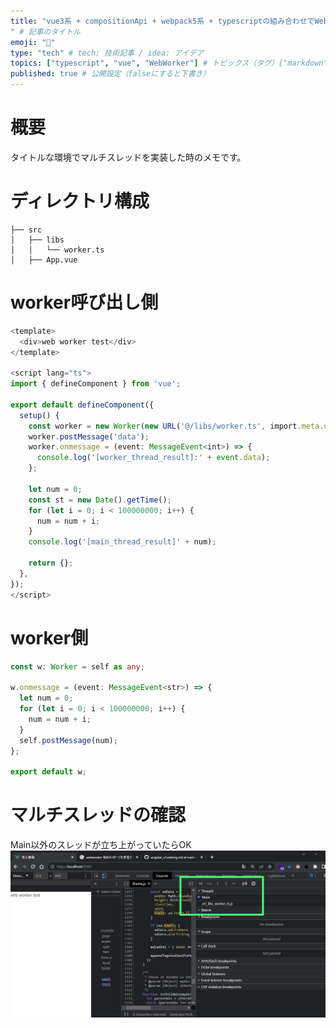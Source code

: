 ```yaml
---
title: "vue3系 + compositionApi + webpack5系 + typescriptの組み合わせでWebWorkerを使う。
" # 記事のタイトル
emoji: "🙆"
type: "tech" # tech: 技術記事 / idea: アイデア
topics: ["typescript", "vue", "WebWorker"] # トピックス（タグ）["markdown", "rust", "aws"]のように指定する
published: true # 公開設定（falseにすると下書き）
---
```


# 概要
タイトルな環境でマルチスレッドを実装した時のメモです。

# ディレクトリ構成
```
├── src
│   ├── libs
│   │   └── worker.ts
│   ├── App.vue
```

# worker呼び出し側
```ts title="App.vue"
<template>
  <div>web worker test</div>
</template>

<script lang="ts">
import { defineComponent } from 'vue';

export default defineComponent({
  setup() {
    const worker = new Worker(new URL('@/libs/worker.ts', import.meta.url));
    worker.postMessage('data');
    worker.onmessage = (event: MessageEvent<int>) => {
      console.log('[worker_thread_result]:' + event.data);
    };

    let num = 0;
    const st = new Date().getTime();
    for (let i = 0; i < 100000000; i++) {
      num = num + i;
    }
    console.log('[main_thread_result]' + num);

    return {};
  },
});
</script>
```

# worker側
```ts title="worker.ts"
const w: Worker = self as any;

w.onmessage = (event: MessageEvent<str>) => {
  let num = 0;
  for (let i = 0; i < 100000000; i++) {
    num = num + i;
  }
  self.postMessage(num);
};

export default w;
```

# マルチスレッドの確認
Main以外のスレッドが立ち上がっていたらOK
![](/images/3.jpg)